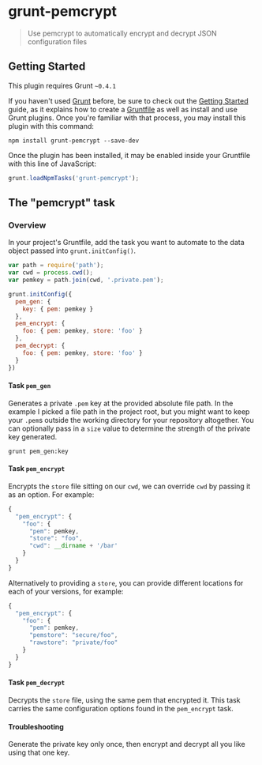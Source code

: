 # grunt-pemcrypt

> Use pemcrypt to automatically encrypt and decrypt JSON configuration files

## Getting Started
This plugin requires Grunt `~0.4.1`

If you haven't used [Grunt](http://gruntjs.com/) before, be sure to check out the [Getting Started](http://gruntjs.com/getting-started) guide, as it explains how to create a [Gruntfile](http://gruntjs.com/sample-gruntfile) as well as install and use Grunt plugins. Once you're familiar with that process, you may install this plugin with this command:

```shell
npm install grunt-pemcrypt --save-dev
```

Once the plugin has been installed, it may be enabled inside your Gruntfile with this line of JavaScript:

```js
grunt.loadNpmTasks('grunt-pemcrypt');
```

## The "pemcrypt" task

### Overview
In your project's Gruntfile, add the task you want to automate to the data object passed into `grunt.initConfig()`.

```js
var path = require('path');
var cwd = process.cwd();
var pemkey = path.join(cwd, '.private.pem');

grunt.initConfig({
  pem_gen: {
    key: { pem: pemkey }
  },
  pem_encrypt: {
    foo: { pem: pemkey, store: 'foo' }
  },
  pem_decrypt: {
    foo: { pem: pemkey, store: 'foo' }
  }
})
```

#### Task `pem_gen`

Generates a private `.pem` key at the provided absolute file path. In the example I picked a file path in the project root, but you might want to keep your `.pem`s outside the working directory for your repository altogether. You can optionally pass in a `size` value to determine the strength of the private key generated.

```shell
grunt pem_gen:key
```

#### Task `pem_encrypt`

Encrypts the `store` file sitting on our `cwd`, we can override `cwd` by passing it as an option. For example:

```js
{
  "pem_encrypt": {
    "foo": {
      "pem": pemkey,
      "store": "foo",
      "cwd": __dirname + '/bar'
    }
  }
}
```

Alternatively to providing a `store`, you can provide different locations for each of your versions, for example:

```js
{
  "pem_encrypt": {
    "foo": {
      "pem": pemkey,
      "pemstore": "secure/foo",
      "rawstore": "private/foo"
    }
  }
}
```

#### Task `pem_decrypt`

Decrypts the `store` file, using the same pem that encrypted it. This task carries the same configuration options found in the `pem_encrypt` task.

#### Troubleshooting

Generate the private key only once, then encrypt and decrypt all you like using that one key.